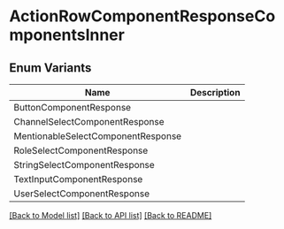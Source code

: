 # ActionRowComponentResponseComponentsInner

## Enum Variants

| Name | Description |
|---- | -----|
| ButtonComponentResponse |  |
| ChannelSelectComponentResponse |  |
| MentionableSelectComponentResponse |  |
| RoleSelectComponentResponse |  |
| StringSelectComponentResponse |  |
| TextInputComponentResponse |  |
| UserSelectComponentResponse |  |

[[Back to Model list]](../README.md#documentation-for-models) [[Back to API list]](../README.md#documentation-for-api-endpoints) [[Back to README]](../README.md)


